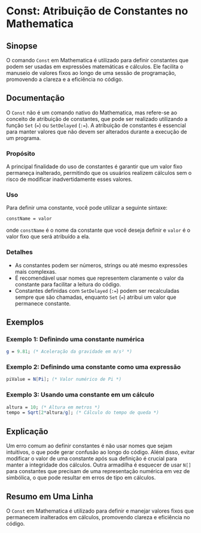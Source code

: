 <!--
Meta Description: # Const: Atribuição de Constantes no Mathematica ## Sinopse O comando `Const` em Mathematica é utilizado para definir constantes que podem ser usadas ...
Meta Keywords: que, constantes, uma, mathematica, valor
-->

# Const: Atribuição de Constantes no Mathematica

## Sinopse
O comando `Const` em Mathematica é utilizado para definir constantes que podem ser usadas em expressões matemáticas e cálculos. Ele facilita o manuseio de valores fixos ao longo de uma sessão de programação, promovendo a clareza e a eficiência no código.

## Documentação
O `Const` não é um comando nativo do Mathematica, mas refere-se ao conceito de atribuição de constantes, que pode ser realizado utilizando a função `Set` (`=`) ou `SetDelayed` (`:=`). A atribuição de constantes é essencial para manter valores que não devem ser alterados durante a execução de um programa.

### Propósito
A principal finalidade do uso de constantes é garantir que um valor fixo permaneça inalterado, permitindo que os usuários realizem cálculos sem o risco de modificar inadvertidamente esses valores.

### Uso
Para definir uma constante, você pode utilizar a seguinte sintaxe:

```mathematica
constName = valor
```

onde `constName` é o nome da constante que você deseja definir e `valor` é o valor fixo que será atribuído a ela.

### Detalhes
- As constantes podem ser números, strings ou até mesmo expressões mais complexas.
- É recomendável usar nomes que representem claramente o valor da constante para facilitar a leitura do código.
- Constantes definidas com `SetDelayed` (`:=`) podem ser recalculadas sempre que são chamadas, enquanto `Set` (`=`) atribui um valor que permanece constante.

## Exemplos
### Exemplo 1: Definindo uma constante numérica
```mathematica
g = 9.81; (* Aceleração da gravidade em m/s² *)
```
### Exemplo 2: Definindo uma constante como uma expressão
```mathematica
piValue = N[Pi]; (* Valor numérico de Pi *)
```
### Exemplo 3: Usando uma constante em um cálculo
```mathematica
altura = 10; (* Altura em metros *)
tempo = Sqrt[2*altura/g]; (* Cálculo do tempo de queda *)
```

## Explicação
Um erro comum ao definir constantes é não usar nomes que sejam intuitivos, o que pode gerar confusão ao longo do código. Além disso, evitar modificar o valor de uma constante após sua definição é crucial para manter a integridade dos cálculos. Outra armadilha é esquecer de usar `N[]` para constantes que precisam de uma representação numérica em vez de simbólica, o que pode resultar em erros de tipo em cálculos.

## Resumo em Uma Linha
O `Const` em Mathematica é utilizado para definir e manejar valores fixos que permanecem inalterados em cálculos, promovendo clareza e eficiência no código.